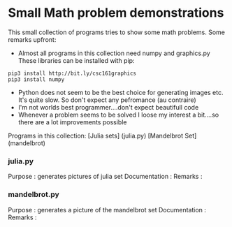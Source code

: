 # Small Math problem demonstrations

This small collection of programs tries to show some math problems.
Some remarks upfront:
- Almost all programs in this collection need numpy and graphics.py
These libraries can be installed with pip:
```
pip3 install http://bit.ly/csc161graphics
pip3 install numpy
```
- Python does not seem to be the best choice for generating images etc. It's quite slow. So don't expect any pefromance (au contraire)
- I'm not worlds best programmer....don't expect beautifull code
- Whenever a problem seems to be solved I loose my interest a bit....so there are a lot improvements possible

Programs in this collection:
[Julia sets] (julia.py)
[Mandelbrot Set] (mandelbrot)

### julia.py 
Purpose       : generates pictures of julia set
Documentation : 
Remarks       : 

### mandelbrot.py
Purpose       : generates a picture of the mandelbrot set
Documentation : 
Remarks       :


